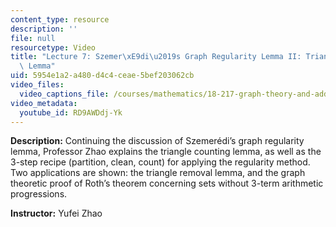 ```yaml
---
content_type: resource
description: ''
file: null
resourcetype: Video
title: "Lecture 7: Szemer\xE9di\u2019s Graph Regularity Lemma II: Triangle Removal\
  \ Lemma"
uid: 5954e1a2-a480-d4c4-ceae-5bef203062cb
video_files:
  video_captions_file: /courses/mathematics/18-217-graph-theory-and-additive-combinatorics-fall-2019/video-lectures/lecture-7-szemeredi2019s-graph-regularity-lemma-ii-triangle-removal-lemma/RD9AWDdj-Yk.vtt
video_metadata:
  youtube_id: RD9AWDdj-Yk
---
```


**Description:** Continuing the discussion of Szemerédi’s graph regularity lemma, Professor Zhao explains the triangle counting lemma, as well as the 3-step recipe (partition, clean, count) for applying the regularity method. Two applications are shown: the triangle removal lemma, and the graph theoretic proof of Roth’s theorem concerning sets without 3-term arithmetic progressions.

**Instructor:** Yufei Zhao
